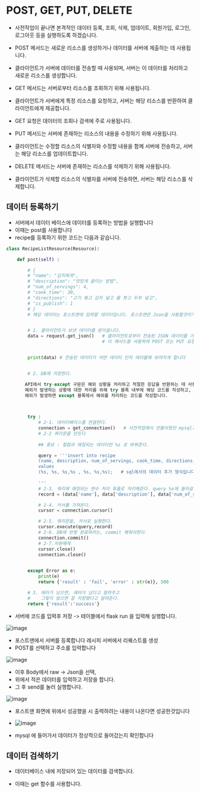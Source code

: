 # POST, GET, PUT, DELETE

- 사전작업이 끝나면 본격적인 데이터 등록, 조회, 삭제, 업데이트, 회원가입, 로그인, 로그아웃 등을 실행하도록 하겠습니다.

- POST 메서드는 새로운 리소스를 생성하거나 데이터를 서버에 제출하는 데 사용됩니다. 
- 클라이언트가 서버에 데이터를 전송할 때 사용되며, 서버는 이 데이터를 처리하고 새로운 리소스를 생성합니다.

- GET 메서드는 서버로부터 리소스를 조회하기 위해 사용됩니다.
- 클라이언트가 서버에게 특정 리소스를 요청하고, 서버는 해당 리소스를 반환하여 클라이언트에게 제공합니다. 
- GET 요청은 데이터의 조회나 검색에 주로 사용됩니다.

- PUT 메서드는 서버에 존재하는 리소스의 내용을 수정하기 위해 사용됩니다. 
- 클라이언트는 수정할 리소스의 식별자와 수정할 내용을 함께 서버에 전송하고, 서버는 해당 리소스를 업데이트합니다.

- DELETE 메서드는 서버에 존재하는 리소스를 삭제하기 위해 사용됩니다. 
- 클라이언트가 삭제할 리소스의 식별자를 서버에 전송하면, 서버는 해당 리소스를 삭제합니다.

## 데이터 등록하기

- 서버에서 데이터 베이스에 데이터를 등록하는 방법을 실행합니다
- 이때는 post를 사용합니다
- recipe를 등록하기 위한 코드는 다음과 같습니다.

```Python
class RecipeListResource(Resource):

    def post(self) :

        # {
        # "name": "김치찌게",
        # "description": "맛있게 끓이는 방법",
        # "num_of_servings": 4,
        # "cook_time": 30,
        # "directions": "고기 볶고 김치 넣고 물 붓고 두부 넣고",
        # "is_publish": 1
        # }
        # 해당 데이터는 포스트맨에 입력할 데이터입니다. 포스트맨은 Json을 사용할것이기 때문에 ''가 아닌 ""로 입력해야합니다.


        # 1. 클라이언트가 보낸 데이터를 받아옵니다.
        data = request.get_json()   # 클라이언트로부터 전송된 JSON 데이터를 가져오는 Flask에서 제공하는 메서드입니다. 
                                    # 이 메서드를 사용하여 POST 또는 PUT 요청의 본문에서 JSON 데이터를 추출할 수 있습니다.


        print(data) # 전송된 데이터가 어떤 데이터 인지 테이블에 보여지게 합니다


        # 2. DB에 저장한다.

       API에서 try-except 구문은 예외 상황을 처리하고 적절한 응답을 반환하는 데 사용될 수 있습니다. 
       예외가 발생하는 상황에 대한 처리를 위해 try 블록 내부에 해당 코드를 작성하고,
       예외가 발생하면 except 블록에서 예외를 처리하는 코드를 작성합니다.


      
        try : 
            # 2-1. 데이터베이스를 연결한다.
            connection = get_connection()   # 사전작업에서 만들어뒀던 mysql과 연결할 때 쓰는 함수입니다.
            # 2-2 쿼리문을 만든다
          
            ## 중요 : 컬럼과 매칭되는 데이터만 %s 로 바꿔준다.

            query = '''insert into recipe
            (name, description, num_of_servings, cook_time, directions, is_publish, user_id)
            values
            (%s, %s, %s,%s , %s, %s,%s);   # sql에서의 데이터 추가 형식입니다 values 값엔 앞으로 입력할 값이니 %s로 처리합니다.
                        
            '''
            # 2-3. 쿼리에 매칭되는 변수 처리 튜플로 처리해준다. query %s에 들어갈것들 
            record = (data['name'], data['description'], data['num_of_servings'], data['cook_time'], data['directions'], data['is_publish'])

            # 2-4. 커서를 가져온다.
            cursor = connection.cursor()

            # 2-5. 쿼리문을, 커서로 실행한다.
            cursor.execute(query,record)
            # 2-6. DB에 반영 완료하라는, commit 해줘야한다.
            connection.commit()
            # 2-7.자원해제
            cursor.close()
            connection.close()

    
        except Error as e:
            print(e)
            return {'result' : 'fail', 'error' : str(e)}, 500

        # 3. 에러가 났으면, 에러가 났다고 알려주고
        #    그렇지 않으면 잘 저장됐다고 알려준다.
        return {'result':'success'}
```

- 서버에 코드를 입력후 저장 -> 테이블에서 flask run 을 입력해 실행합니다.

![image](https://github.com/ijd1236/recipe-server/assets/130967884/0e6e62c3-a2a1-4e65-9d23-85e7aef8832d)

- 포스트맨에서 서버를 등록합니다 레시피 서버에서 리퀘스트를 생성
- POST를 선택하고 주소를 입력합니다


![image](https://github.com/ijd1236/recipe-server/assets/130967884/c7767bfc-427a-42ca-9bc3-0b0d464d61d1)



- 이후 Body에서 raw -> Json을 선택,
- 위에서 적은 데이터를 입력하고 저장을 합니다.
- 그 후 send를 눌러 실행합니다.

![image](https://github.com/ijd1236/recipe-server/assets/130967884/043dfc4d-59a9-4263-af20-ea6d32c8b20a)

- 포스트맨 화면에 위에서 성공했을 시 출력하려는 내용이 나온다면 성공한것입니다

- ![image](https://github.com/ijd1236/recipe-server/assets/130967884/aab9019e-82be-4f61-ae1a-507520f1dd3b)

- mysql 에 들어가서 데이터가 정상적으로 들어갔는지 확인합니다


## 데이터 검색하기

- 데이터베이스 내에 저장되어 있는 데이터를 검색합니다.

- 이때는 get 함수를 사용합니다.



  




